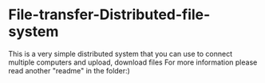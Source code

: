 File-transfer-Distributed-file-system
=====================================

This is a very simple distributed system that you can use to connect multiple computers and
upload, download files 
For more information please read another "readme" in the folder:) 
